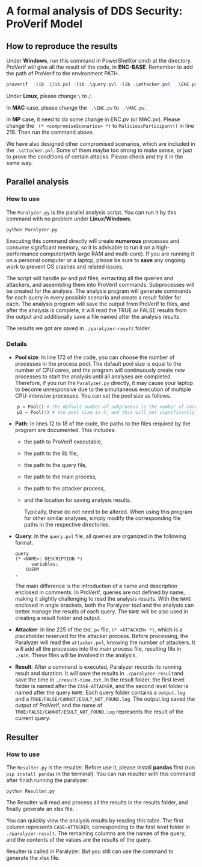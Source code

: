 # A formal analysis of DDS Security: ProVerif Model

 ## How to reproduce the results

Under **Windows**, run this command in PowerShell(or cmd) at the directory. ProVerif will give all the result of the code, in **ENC-BASE**. Remember to add the path of ProVerif to the environment PATH.

```powershell
proverif  -lib .\lib.pvl -lib .\query.pvl -lib .\attacker.pvl  .\ENC.pv
```

Under **Linux**, please change `\` to `/`.

In **MAC** case, please change the ` .\ENC.pv` to ` .\MAC.pv`.

In **MP** case, it need to do some change in ENC.pv (or MAC.pv). Please change the ` (* <compromiseScenarios> *)`  to `MaliciousParticipant()` in line 218. Then run the command above.

We have also designed other compromised scenarios, which are included in the `.\attacker.pvl`. Some of them maybe too strong to make sense, or just to prove the conditions of certain attacks. Please check and try it in the same way.

 ## Parallel analysis

### How to use

The `Paralyzer.py` is the parallel analysis script. You can run it by this command with no problem under **Linux/Windows**.

```sh
python Paralyzer.py
```

Executing this command directly will create **numerous** processes and consume significant memory, so it is advisable to run it on a high-performance computer(with large RAM and multi-core). If you are running it on a personal computer or a laptop, please be sure to **save** any ongoing work to prevent OS crashes and related issues.

The script will handle pv and pvl files, extracting all the queries and attackers, and assembling them into ProVerif commands. Subprocesses will be created for the analysis. The analysis program will generate commands for each query in every possible scenario and create a result folder for each. The analysis program will save the output from ProVerif to files, and after the analysis is complete, it will read the TRUE or FALSE results from the output and additionally save a file named after the analysis results.

The results we got are saved in `./paralyzer-result` folder.

### Details

- **Pool size**: In line 172 of the code, you can choose the number of processes in the process pool. The default pool size is equal to the number of CPU cores, and the program will continuously create new processes to start the analysis until all analyses are completed. Therefore, if you run the `Paralyzer.py` directly, it may cause your laptop to become unresponsive due to the simultaneous execution of multiple CPU-intensive processes. You can set the pool size as follows.

```python
    p = Pool() # the default number of subprocess is the number of cores.
	p2 = Pool(4) # the pool size is 4, and this will not significantly impact the computer's performance.
```

- **Path:** In lines 12 to 18 of the code, the paths to the files required by the program are documented. This includes:

  - the path to ProVerif executable,

  - the path to the lib file,

  - the path to the query file,

  - the path to the main process, 

  - the path to the attacker process, 

  - and the location for saving analysis results. 

    Typically, these do not need to be altered. When using this program for other similar analyses, simply modify the corresponding file paths in the respective directories.

- **Query**: In the `query.pvl` file, all queries are organized in the following format.

  ```
  query 
  (* <NAME>: DESCRIPTION *)
        variables;
      QUERY
  .
  ```

  The main difference is the introduction of a name and description enclosed in comments. In ProVerif, queries are not defined by name, making it slightly challenging to read the analysis results. With the `NAME` enclosed in angle brackets, both the Paralyzer tool and the analysts can better manage the results of each query. The `NAME` will be also used in creating a result folder and output.

- **Attacker**: In line 225 of the `ENC.pv` file,  `(* <ATTACKER> *)`, which is a placeholder reserved for the attacker process. Before processing, the Paralyzer will read the `attacker.pvl`, knowing the number of attackers. It will add all the processes into the main process file, resulting file in `./ATK`. These files will be involved in the analysis.

- **Result**: After a command is executed, Paralyzer records its running result and duration. It will save the results in `./paralyzer-result`and save the time in `./result-time.txt`  .In the result folder, the first level folder is named after the `CASE-ATTACKER`, and the second level folder is named after the query `NAME`. Each query folder contains a `output.log` and a `TRUE/FALSE/CANNOT/ESULT_NOT_FOUND.log`. The output.log saved the output of ProVerif, and the name  of `TRUE/FALSE/CANNOT/ESULT_NOT_FOUND.log` represents the result of the current query.

## Resulter

### How to use

The `Resulter.py` is the resulter. Before use it, please install **pandas** first (run `pip install pandas` in the terminal). You can run resulter with this command after finish running the paralyzer:

```
python Resulter.py
```

The Resulter will read and process all the results in the results folder, and finally generate an xlsx file. 

You can quickly view the analysis results by reading this table. The first column represents `CASE-ATTACKER`, corresponding to the first level folder in  `./paralyzer-result`. The remaining columns are the names of the query, and the contents of the values are the results of the query.

Resulter is called in Paralyzer. But you still can use the command to generate the xlsx file. 

